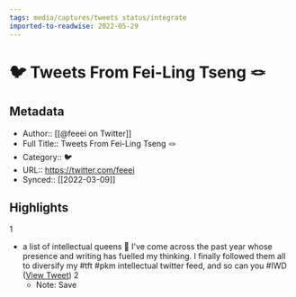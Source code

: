 ```yaml
---
tags: media/captures/tweets status/integrate
imported-to-readwise: 2022-05-29
---
```

# 🐦 Tweets From Fei-Ling Tseng 🪢

## Metadata
- Author:: [[@feeei on Twitter]]
- Full Title:: Tweets From Fei-Ling Tseng 🪢
- Category:: 🐦
- URL:: https://twitter.com/feeei
- Synced:: [[2022-03-09]]

## Highlights
1
- a list of intellectual queens 👑 I've come across the past year whose presence and writing has fuelled my thinking. I finally followed them all to diversify my #tft #pkm intellectual twitter feed, and so can you #IWD ([View Tweet](https://twitter.com/feeei/status/1501402446480179200))
2
    - Note: Save
